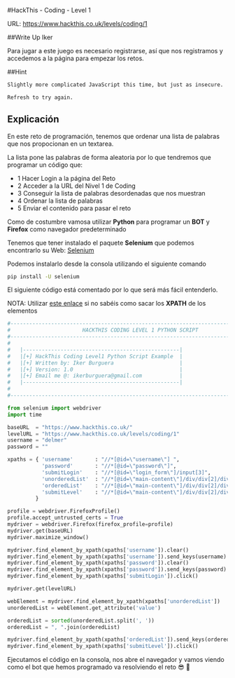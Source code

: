 #HackThis - Coding -  Level 1

URL:      https://www.hackthis.co.uk/levels/coding/1

##Write Up Iker

Para jugar a este juego es necesario registrarse, así que nos registramos y accedemos a la página para empezar los retos.

##Hint

```html
Slightly more complicated JavaScript this time, but just as insecure.

Refresh to try again.
```

## Explicación

En este reto de programación, tenemos que ordenar una lista de palabras que nos propocionan en un textarea. 

La lista pone las palabras de forma aleatoria por lo que tendremos que programar un código que:

- 1 Hacer Login a la página del Reto
- 2 Acceder a la URL del Nivel 1 de Coding
- 3 Conseguir la lista de palabras desordenadas que nos muestran
- 4 Ordenar la lista de palabras
- 5 Enviar el contenido para pasar el reto

Como de costumbre vamosa utilizar **Python** para programar un **BOT** y **Firefox** como navegador predeterminado

Tenemos que tener instalado el paquete **Selenium** que podemos encontrarlo su Web: [Selenium](https://pypi.python.org/pypi/selenium)

Podemos instalarlo desde la consola utilizando el siguiente comando

```bash
pip install -U selenium
```

El siguiente código está comentado por lo que será más fácil entenderlo. 

NOTA: Utilizar [este enlace](http://www.abodeqa.com/2012/10/07/using-firebug-in-selenium-webdriver-to-find-xpath-and-css-selector/) si no sabéis como sacar los **XPATH** de los elementos 

```python
#---------------------------------------------------------------------------------------
#						HACKTHIS CODING LEVEL 1 PYTHON SCRIPT
#---------------------------------------------------------------------------------------
#
#	|--------------------------------------------------|
#	|[+] HackThis Coding Level1 Python Script Example  |
#	|[+] Written by: Iker Burguera                     |
#	|[+] Version: 1.0                                  |
#	|[+] Email me @: ikerburguera@gmail.com            |
#	|--------------------------------------------------|
# 
#---------------------------------------------------------------------------------------

from selenium import webdriver
import time

baseURL  = "https://www.hackthis.co.uk/"																	# Pagina web Login retos HackThis
levelURL = "https://www.hackthis.co.uk/levels/coding/1"														# Pagina web Nivel Coding 1
username = "delmer"																							# Nuestro usuario
password = "" 																								# Poner la contraseña del reto

xpaths = { 'username' 		: "//*[@id=\"username\"] ",     												# XPath del Campo de Email
           'password' 		: "//*[@id=\"password\"]",	  													# XPath del Campo de Contrasena	
           'submitLogin' 	: "//*[@id=\"login_form\"]/input[3]",       									# XPath del Boton de Submit Login
           'unorderedList'	: "//*[@id=\"main-content\"]/div/div[2]/div[2]/form/fieldset/textarea[1]",      # XPath del textarea con lista DESORDENADA 
           'orderedList'	: "//*[@id=\"main-content\"]/div/div[2]/div[2]/form/fieldset/textarea[2]",      # XPath del textarea con lista ORDENADA
           'submitLevel'    : "//*[@id=\"main-content\"]/div/div[2]/div[2]/form/fieldset/input"				# Xpath del Boton de Submit Nivel
         }

profile = webdriver.FirefoxProfile()												# Creamos el WebDriver con Firebox 
profile.accept_untrusted_certs = True												# Aceptamos certificados desconocidos. Selenium da un error si no lo haces
mydriver = webdriver.Firefox(firefox_profile=profile)								# Cargamos el perfil que hemos creado a nuestro webdriver
mydriver.get(baseURL)																# Asignamos el URL al webDriver para que pueda trabajar con ello
mydriver.maximize_window()															# Ponemos la ventana a maxima resolucion

mydriver.find_element_by_xpath(xpaths['username']).clear()							# Limpiamos el campo de Email si tenemos puesto el Remember me
mydriver.find_element_by_xpath(xpaths['username']).send_keys(username)				# Mandamos el dato Email
mydriver.find_element_by_xpath(xpaths['password']).clear()							# Limpiamos el campo de Password si tenemos puesto el Remember me
mydriver.find_element_by_xpath(xpaths['password']).send_keys(password)				# Mandamos el dato Password
mydriver.find_element_by_xpath(xpaths['submitLogin']).click()						# Hacemos click en el boton

mydriver.get(levelURL)																# Accedemos a la URL del Nivel Coding 1

webElement = mydriver.find_element_by_xpath(xpaths['unorderedList'])				# Obtenemos el WebElement que contiene las palabras
unorderedList = webElement.get_attribute('value')									# Obtenemos los valores de ese Web Element

orderedList = sorted(unorderedList.split(', '))										# Separamos la lista por ESPACIOS y COMAS para luego ordenarla correctamente
orderedList = ", ".join(orderedList)												# Juntamos la lista ordenada en el formato que nos indica el reto con espacio y comas-> "Then submit your answer in the same format, for example: ant, badger, cattle, zebra"

mydriver.find_element_by_xpath(xpaths['orderedList']).send_keys(orderedList)		# Introducimos el valor en el campo de listaOrdenada
mydriver.find_element_by_xpath(xpaths['submitLevel']).click()						# Hacemos click en el boton para enviarlo y pasar la prueba
```

Ejecutamos el código en la consola, nos abre el navegador y vamos viendo como el bot que hemos programado va resolviendo el reto :sunglasses: :beers:
